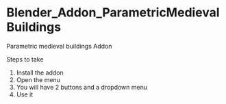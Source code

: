 # Blender_Addon_ParametricMedievalBuildings
Parametric medieval buildings Addon

Steps to take
1. Install the addon
2. Open the menu
3. You will have 2 buttons and a dropdown menu
4. Use it
